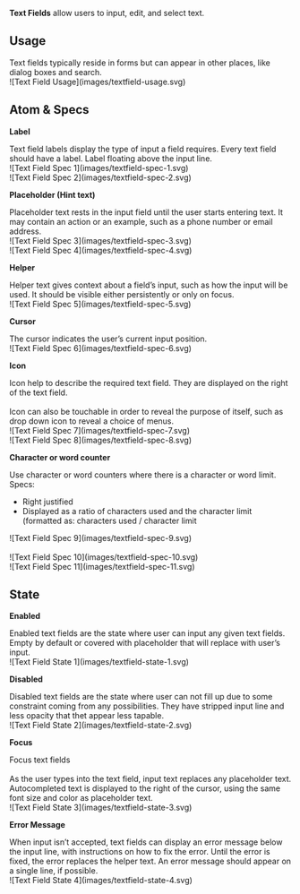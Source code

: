 **Text Fields** allow users to input, edit, and select text.

## Usage
<div data-insert-component="ImageGrid">
  <div class="mb-16">
    Text fields typically reside in forms but can appear in other places, like dialog boxes and search.
  </div>
  <div class="img-block">
    ![Text Field Usage](images/textfield-usage.svg)
  </div>
</div>

## Atom & Specs
<p class="pb-16"><b>Label</b></p>
<div data-insert-component="ImageGrid">
  <div class="mb-16">
    Text field labels display the type of input a field requires. Every text field should have a label. Label floating above the input line.
  </div>
  <div class="img-block">
    ![Text Field Spec 1](images/textfield-spec-1.svg)
  </div>
  <div class="img-block">
    ![Text Field Spec 2](images/textfield-spec-2.svg)
  </div>
</div>

<p class="pb-16"><b>Placeholder (Hint text)</b></p>
<div data-insert-component="ImageGrid">
  <div class="mb-16">
    Placeholder text rests in the input field until the user starts entering text. It may contain an action or an example, such as a phone number or email address.
  </div>
  <div class="img-block">
    ![Text Field Spec 3](images/textfield-spec-3.svg)
  </div>
  <div class="img-block">
    ![Text Field Spec 4](images/textfield-spec-4.svg)
  </div>
</div>

<p class="pb-16"><b>Helper</b></p>
<div data-insert-component="ImageGrid">
  <div class="mb-16">
    Helper text gives context about a field’s input, such as how the input will be used. It should be visible either persistently or only on focus.
  </div>
  <div class="img-block">
    ![Text Field Spec 5](images/textfield-spec-5.svg)
  </div>
  <div class="img-block">
  </div>
</div>

<p class="pb-16"><b>Cursor</b></p>
<div data-insert-component="ImageGrid">
  <div class="mb-16">
    The cursor indicates the user’s current input position.
  </div>
  <div class="img-block">
    ![Text Field Spec 6](images/textfield-spec-6.svg)
  </div>
  <div class="img-block">
  </div>
</div>

<p class="pb-16"><b>Icon</b></p>
<div data-insert-component="ImageGrid">
  <div class="mb-16">
    Icon help to describe the required text field. They are displayed on the right of the text field. 
    <br /><br />
    Icon can also be touchable in order to reveal the purpose of itself, such as drop down icon to reveal a choice of menus.
  </div>
  <div class="img-block">
    ![Text Field Spec 7](images/textfield-spec-7.svg)
  </div>
  <div class="img-block">
    ![Text Field Spec 8](images/textfield-spec-8.svg)
  </div>
</div>

<p class="pb-16"><b>Character or word counter</b></p>
<div data-insert-component="ImageGrid">
  <div class="mb-16">
    Use character or word counters where there is a character or word limit. Specs:
    <ul class="mt-8">
      <li>Right justified</li>
      <li>Displayed as a ratio of characters used and the character limit (formatted as: characters used / character limit</li>
    </ul>
  </div>
  <div class="img-block">
    ![Text Field Spec 9](images/textfield-spec-9.svg)
    <br /><br />
    ![Text Field Spec 10](images/textfield-spec-10.svg)
  </div>
  <div class="img-block">
    ![Text Field Spec 11](images/textfield-spec-11.svg)
  </div>
</div>

## State

<p class="pb-16"><b>Enabled</b></p>
<div data-insert-component="ImageGrid">
  <div class="mb-16">
    Enabled text fields are the state where user can input any given text fields. Empty by default or covered with placeholder that will replace with user’s input.
  </div>
  <div class="img-block">
    ![Text Field State 1](images/textfield-state-1.svg)
  </div>
</div>

<p class="pb-16"><b>Disabled</b></p>
<div data-insert-component="ImageGrid">
  <div class="mb-16">
    Disabled text fields are the state where user can not fill up due to some constraint coming from any possibilities. They have stripped input line and less opacity that thet appear less tapable.
  </div>
  <div class="img-block">
    ![Text Field State 2](images/textfield-state-2.svg)
  </div>
</div>

<p class="pb-16"><b>Focus</b></p>
<div data-insert-component="ImageGrid">
  <div class="mb-16">
  Focus text fields
  <br /><br />
  As the user types into the text field, input text replaces any placeholder text. Autocompleted text is displayed to the right of the cursor, using the same font size and color as placeholder text.
  </div>
  <div class="img-block">
    ![Text Field State 3](images/textfield-state-3.svg)
  </div>
</div>

<p class="pb-16"><b>Error Message</b></p>
<div data-insert-component="ImageGrid">
  <div class="mb-16">
  When input isn’t accepted, text fields can display an error message below the input line, with instructions on how to fix the error. Until the error is fixed, the error replaces the helper text. An error message should appear on a single line, if possible.
  </div>
  <div class="img-block">
    ![Text Field State 4](images/textfield-state-4.svg)
  </div>
</div>
